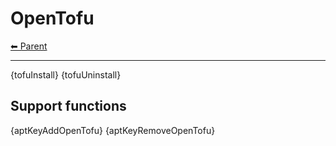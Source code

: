 # OpenTofu

<!-- TEMPLATE header 2 -->
[⬅ Parent ](../index.md)
<hr />

{tofuInstall}
{tofuUninstall}

## Support functions

{aptKeyAddOpenTofu}
{aptKeyRemoveOpenTofu}
